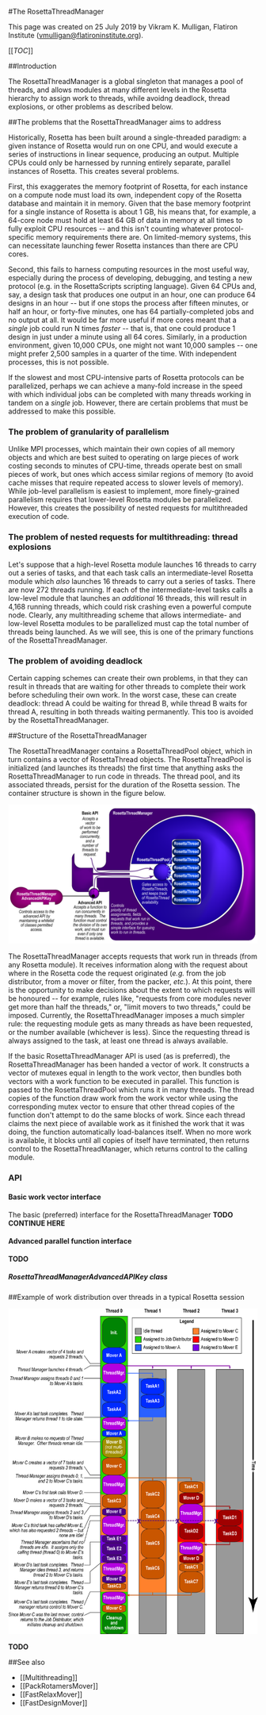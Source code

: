 #The RosettaThreadManager

This page was created on 25 July 2019 by Vikram K. Mulligan, Flatiron Institute (vmulligan@flatironinstitute.org).

[[_TOC_]]

##Introduction

The RosettaThreadManager is a global singleton that manages a pool of threads, and allows modules at many different levels in the Rosetta hierarchy to assign work to threads, while avoidng deadlock, thread explosions, or other problems as described below.

##The problems that the RosettaThreadManager aims to address

Historically, Rosetta has been built around a single-threaded paradigm: a given instance of Rosetta would run on one CPU, and would execute a series of instructions in linear sequence, producing an output.  Multiple CPUs could only be harnessed by running entirely separate, parallel instances of Rosetta.  This creates several problems.

First, this exaggerates the memory footprint of Rosetta, for each instance on a compute node must load its own, independent copy of the Rosetta database and maintain it in memory.  Given that the base memory footprint for a single instance of Rosetta is about 1 GB, his means that, for example, a 64-core node must hold at least 64 GB of data in memory at all times to fully exploit CPU resources -- and this isn't counting whatever protocol-specific memory requirements there are.  On limited-memory systems, this can necessitate launching fewer Rosetta instances than there are CPU cores.

Second, this fails to harness computing resources in the most useful way, especially during the process of developing, debugging, and testing a new protocol (e.g. in the RosettaScripts scripting language).  Given 64 CPUs and, say, a design task that produces one output in an hour, one can produce 64 designs in an hour -- but if one stops the process after fifteen minutes, or half an hour, or forty-five minutes, one has 64 partially-completed jobs and no output at all.  It would be far more useful if more cores meant that a _single_ job could run N times _faster_ -- that is, that one could produce 1 design in just under a minute using all 64 cores.  Similarly, in a production environment, given 10,000 CPUs, one might not want 10,000 samples -- one might prefer 2,500 samples in a quarter of the time.  With independent processes, this is not possible.

If the slowest and most CPU-intensive parts of Rosetta protocols can be parallelized, perhaps we can achieve a many-fold increase in the speed with which individual jobs can be completed with many threads working in tandem on a _single_ job.  However, there are certain problems that must be addressed to make this possible.

### The problem of granularity of parallelism

Unlike MPI processes, which maintain their own copies of all memory objects and which are best suited to operating on large pieces of work costing seconds to minutes of CPU-time, threads operate best on small pieces of work, but ones which access similar regions of memory (to avoid cache misses that require repeated access to slower levels of memory).  While job-level parallelism is easiest to implement, more finely-grained parallelism requires that lower-level Rosetta modules be parallelized.  However, this creates the possibility of nested requests for multithreaded execution of code.

### The problem of nested requests for multithreading: thread explosions

Let's suppose that a high-level Rosetta module launches 16 threads to carry out a series of tasks, and that each task calls an intermediate-level Rosetta module which _also_ launches 16 threads to carry out a series of tasks.  There are now 272 threads running.  If each of the intermediate-level tasks calls a low-level module that launches an _additional_ 16 threads, this will result in 4,168 running threads, which could risk crashing even a powerful compute node.  Clearly, any multithreading scheme that allows intermediate- and low-level Rosetta modules to be parallelized must cap the total number of threads being launched.  As we will see, this is one of the primary functions of the RosettaThreadManager.

### The problem of avoiding deadlock

Certain capping schemes can create their own problems, in that they can result in threads that are waiting for other threads to complete their work before scheduling their own work.  In the worst case, these can create deadlock: thread A could be waiting for thread B, while thread B waits for thread A, resulting in both threads waiting permanently.  This too is avoided by the RosettaThreadManager.

##Structure of the RosettaThreadManager

The RosettaThreadManager contains a RosettaThreadPool object, which in turn contains a vector of RosettaThread objects.  The RosettaThreadPool is initialized (and launches its threads) the first time that anything asks the RosettaThreadManager to run code in threads.  The thread pool, and its associated threads, persist for the duration of the Rosetta session.  The container structure is shown in the figure below.

![Rosetta's threading infrastructure](RosettaThreadManager.png)

The RosettaThreadManager accepts requests that work run in threads (from any Rosetta module).  It receives information along with the request about where in the Rosetta code the request originated (_e.g._ from the job distributor, from a mover or filter, from the packer, _etc._).  At this point, there is the opportunity to make decisions about the extent to which requests will be honoured -- for example, rules like, "requests from core modules never get more than half the threads," or, "limit movers to two threads," could be imposed.  Currently, the RosettaThreadManager imposes a much simpler rule: the requesting module gets as many threads as have been requested, or the number available (whichever is less).  Since the requesting thread is always assigned to the task, at least one thread is always available.

If the basic RosettaThreadManager API is used (as is preferred), the RosettaThreadManager has been handed a vector of work.  It constructs a vector of mutexes equal in length to the work vector, then bundles both vectors with a work function to be executed in parallel.  This function is passed to the RosettaThreadPool which runs it in many threads.  The thread copies of the function draw work from the work vector while using the corresponding mutex vector to ensure that other thread copies of the function don't attempt to do the same blocks of work.  Since each thread claims the next piece of available work as it finished the work that it was doing, the function automatically load-balances itself.  When no more work is available, it blocks until all copies of itself have terminated, then returns control to the RosettaThreadManager, which returns control to the calling module.

### API

#### Basic work vector interface

The basic (preferred) interface for the RosettaThreadManager ****TODO CONTINUE HERE****

#### Advanced parallel function interface

****TODO****

##### RosettaThreadManagerAdvancedAPIKey class

##Example of work distribution over threads in a typical Rosetta session

![Example of work distribution over threads in a typical Rosetta session](RosettaThreadManagerExample.png)

**TODO**

##See also

* [[Multithreading]]
* [[PackRotamersMover]]
* [[FastRelaxMover]]
* [[FastDesignMover]]
